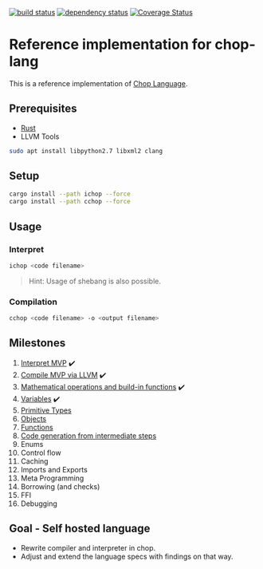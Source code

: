 
[![build status](https://travis-ci.org/lochbrunner/chop-compiler.svg?branch=master)](https://travis-ci.org/lochbrunner/chop-compiler)
[![dependency status](https://deps.rs/repo/github/lochbrunner/chop-compiler/status.svg)](https://deps.rs/repo/github/lochbrunner/chop-compiler)
[![Coverage Status](https://coveralls.io/repos/github/lochbrunner/chop-compiler/badge.svg?branch=master)](https://coveralls.io/github/lochbrunner/chop-compiler?branch=master)


# Reference implementation for chop-lang


This is a reference implementation of [Chop Language](https://github.com/lochbrunner/chop-specs/blob/master/README.md).

## Prerequisites

* [Rust](https://www.rust-lang.org/)
* LLVM Tools

```bash
sudo apt install libpython2.7 libxml2 clang
```

## Setup

```bash
cargo install --path ichop --force
cargo install --path cchop --force
```

## Usage

### Interpret

```bash
ichop <code filename>
```

> Hint: Usage of shebang is also possible.

### Compilation

```bash
cchop <code filename> -o <output filename>
```

## Milestones

1. [Interpret MVP](./milestones/1) :heavy_check_mark:
1. [Compile MVP via LLVM](./milestones/2) :heavy_check_mark:
1. [Mathematical operations and build-in functions](./milestones/3) :heavy_check_mark:
1. [Variables](./milestones/4) :heavy_check_mark:
1. [Primitive Types](./milestones/5)
1. [Objects](./milestones/6)
1. [Functions](./milestones/7)
1. [Code generation from intermediate steps](./milestones/8)
1. Enums
1. Control flow
1. Caching
1. Imports and Exports
1. Meta Programming
1. Borrowing (and checks)
1. FFI
1. Debugging

## Goal - Self hosted language

* Rewrite compiler and interpreter in chop.
* Adjust and extend the language specs with findings on that way.
